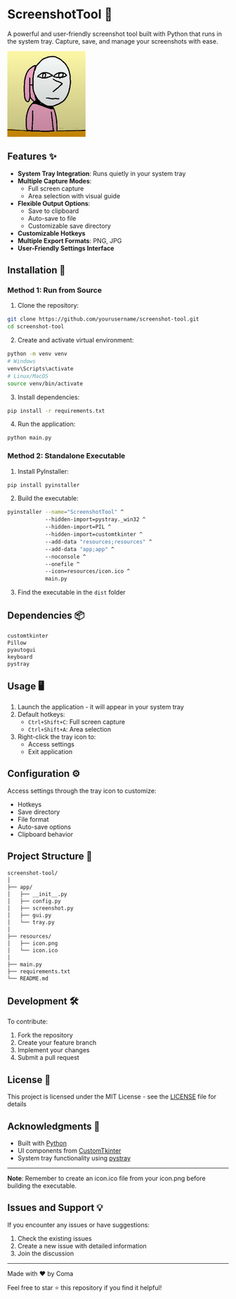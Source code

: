 # ScreenshotTool 📸

A powerful and user-friendly screenshot tool built with Python that runs in the system tray. Capture, save, and manage your screenshots with ease.

![Screenshot Tool](resources/icon.png)

## Features ✨

- **System Tray Integration**: Runs quietly in your system tray
- **Multiple Capture Modes**:
  - Full screen capture
  - Area selection with visual guide
- **Flexible Output Options**:
  - Save to clipboard
  - Auto-save to file
  - Customizable save directory
- **Customizable Hotkeys**
- **Multiple Export Formats**: PNG, JPG
- **User-Friendly Settings Interface**

## Installation 🚀

### Method 1: Run from Source

1. Clone the repository:
```bash
git clone https://github.com/yourusername/screenshot-tool.git
cd screenshot-tool
```

2. Create and activate virtual environment:
```bash
python -m venv venv
# Windows
venv\Scripts\activate
# Linux/MacOS
source venv/bin/activate
```

3. Install dependencies:
```bash
pip install -r requirements.txt
```

4. Run the application:
```bash
python main.py
```

### Method 2: Standalone Executable

1. Install PyInstaller:
```bash
pip install pyinstaller
```

2. Build the executable:
```bash
pyinstaller --name="ScreenshotTool" ^
            --hidden-import=pystray._win32 ^
            --hidden-import=PIL ^
            --hidden-import=customtkinter ^
            --add-data "resources;resources" ^
            --add-data "app;app" ^
            --noconsole ^
            --onefile ^
            --icon=resources/icon.ico ^
            main.py
```

3. Find the executable in the `dist` folder

## Dependencies 📦

```
customtkinter
Pillow
pyautogui
keyboard
pystray
```

## Usage 🖥️

1. Launch the application - it will appear in your system tray
2. Default hotkeys:
   - `Ctrl+Shift+C`: Full screen capture
   - `Ctrl+Shift+A`: Area selection
3. Right-click the tray icon to:
   - Access settings
   - Exit application

## Configuration ⚙️

Access settings through the tray icon to customize:
- Hotkeys
- Save directory
- File format
- Auto-save options
- Clipboard behavior

## Project Structure 📁

```
screenshot-tool/
│
├── app/
│   ├── __init__.py
│   ├── config.py
│   ├── screenshot.py
│   ├── gui.py
│   └── tray.py
│
├── resources/
│   ├── icon.png
│   └── icon.ico
│
├── main.py
├── requirements.txt
└── README.md
```

## Development 🛠️

To contribute:
1. Fork the repository
2. Create your feature branch
3. Implement your changes
4. Submit a pull request

## License 📄

This project is licensed under the MIT License - see the [LICENSE](LICENSE) file for details

## Acknowledgments 🙏

- Built with [Python](https://www.python.org/)
- UI components from [CustomTkinter](https://github.com/TomSchimansky/CustomTkinter)
- System tray functionality using [pystray](https://github.com/moses-palmer/pystray)

---

**Note**: Remember to create an icon.ico file from your icon.png before building the executable.

## Issues and Support 💡

If you encounter any issues or have suggestions:
1. Check the existing issues
2. Create a new issue with detailed information
3. Join the discussion

---

Made with ❤️ by Coma

Feel free to star ⭐ this repository if you find it helpful!

